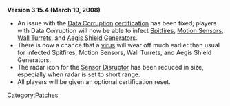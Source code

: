 **Version 3.15.4 (March 19, 2008)**

-   An issue with the [Data Corruption](Data_Corruption "wikilink")
    [certification](certification "wikilink") has been fixed; players
    with Data Corruption will now be able to infect
    [Spitfires](ACE#Spitfire_Turret "wikilink"), [Motion
    Sensors](ACE#Motion_Sensor_Alarm "wikilink"), [Wall
    Turrets](Wall_Turret "wikilink"), and [Aegis Shield
    Generators](Aegis_Shield_Generator "wikilink").
-   There is now a chance that a [virus](virus "wikilink") will wear off
    much earlier than usual for infected Spitfires, Motion Sensors, Wall
    Turrets, and Aegis Shield Generators.
-   The radar icon for the [Sensor
    Disruptor](Sensor_Disruptor "wikilink") has been reduced in size,
    especially when radar is set to short range.
-   All players will be given an optional certification reset.

[Category:Patches](Category:Patches "wikilink")